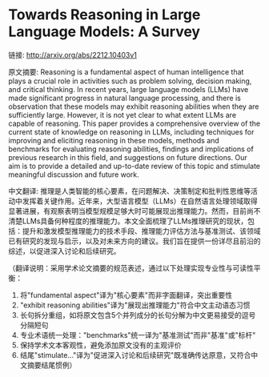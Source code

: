# Towards Reasoning in Large Language Models: A Survey

链接: http://arxiv.org/abs/2212.10403v1

原文摘要:
Reasoning is a fundamental aspect of human intelligence that plays a crucial
role in activities such as problem solving, decision making, and critical
thinking. In recent years, large language models (LLMs) have made significant
progress in natural language processing, and there is observation that these
models may exhibit reasoning abilities when they are sufficiently large.
However, it is not yet clear to what extent LLMs are capable of reasoning. This
paper provides a comprehensive overview of the current state of knowledge on
reasoning in LLMs, including techniques for improving and eliciting reasoning
in these models, methods and benchmarks for evaluating reasoning abilities,
findings and implications of previous research in this field, and suggestions
on future directions. Our aim is to provide a detailed and up-to-date review of
this topic and stimulate meaningful discussion and future work.

中文翻译:
推理是人类智能的核心要素，在问题解决、决策制定和批判性思维等活动中发挥着关键作用。近年来，大型语言模型（LLMs）在自然语言处理领域取得显著进展，有观察表明当模型规模足够大时可能展现出推理能力。然而，目前尚不清楚LLMs具备何种程度的推理能力。本文全面梳理了LLMs推理研究的现状，包括：提升和激发模型推理能力的技术手段、推理能力评估方法与基准测试、该领域已有研究的发现与启示，以及对未来方向的建议。我们旨在提供一份详尽且前沿的综述，以促进深入讨论和后续研究。

（翻译说明：采用学术论文摘要的规范表述，通过以下处理实现专业性与可读性平衡：
1. 将"fundamental aspect"译为"核心要素"而非字面翻译，突出重要性
2. "exhibit reasoning abilities"译为"展现出推理能力"符合中文主动语态习惯
3. 长句拆分重组，如将原文包含5个并列成分的长句分解为中文更易接受的逗号分隔短句
4. 专业术语统一处理："benchmarks"统一译为"基准测试"而非"基准"或"标杆"
5. 保持学术文本客观性，避免添加原文没有的主观评价
6. 结尾"stimulate..."译为"促进深入讨论和后续研究"既准确传达原意，又符合中文摘要结尾惯例）
